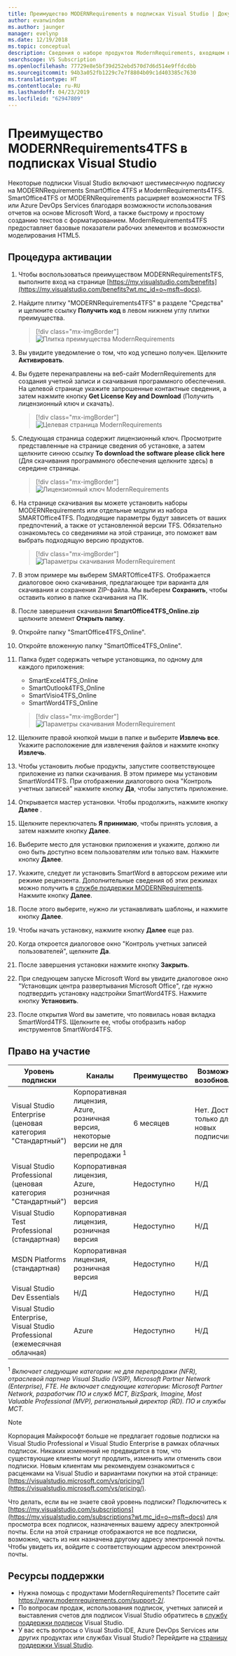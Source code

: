 ```yaml
---
title: Преимущество MODERNRequirements в подписках Visual Studio | Документация Майкрософт
author: evanwindom
ms.author: jaunger
manager: evelynp
ms.date: 12/19/2018
ms.topic: conceptual
description: Сведения о наборе продуктов ModernRequirements, входящем в некоторые подписки Visual Studio Enterprise.
searchscope: VS Subscription
ms.openlocfilehash: 77729e8e5bf39d252ebd570d7d6d514e9ffdcdbb
ms.sourcegitcommit: 94b3a052fb1229c7e7f8804b09c1d403385c7630
ms.translationtype: HT
ms.contentlocale: ru-RU
ms.lasthandoff: 04/23/2019
ms.locfileid: "62947809"
---
```

# <a name="the-modernrequirements4tfs-benefit-in-visual-studio-subscriptions"></a>Преимущество MODERNRequirements4TFS в подписках Visual Studio

Некоторые подписки Visual Studio включают шестимесячную подписку на MODERNRequirements SmartOffice 4TFS и ModernRequirements4TFS.  SmartOffice4TFS от MODERNRequirements расширяет возможности TFS или Azure DevOps Services благодаря возможности использования отчетов на основе Microsoft Word, а также быстрому и простому созданию текстов с форматированием.  ModernRequirements4TFS предоставляет базовые показатели рабочих элементов и возможности моделирования HTML5.

## <a name="activation-steps"></a>Процедура активации
1. Чтобы воспользоваться преимуществом MODERNRequirementsTFS, выполните вход на странице [https://my.visualstudio.com/benefits](https://my.visualstudio.com/benefits?wt.mc_id=o~msft~docs).
2. Найдите плитку "MODERNRequirements4TFS" в разделе "Средства" и щелкните ссылку **Получить код** в левом нижнем углу плитки преимущества.
   > [!div class="mx-imgBorder"]
   > ![Плитка преимущества ModernRequirements](_img/vs-modernreq/vs-modernreq-tile.png)

3. Вы увидите уведомление о том, что код успешно получен.  Щелкните **Активировать**.

4. Вы будете перенаправлены на веб-сайт ModernRequirements для создания учетной записи и скачивания программного обеспечения.  На целевой странице укажите запрошенные контактные сведения, а затем нажмите кнопку **Get License Key and Download** (Получить лицензионный ключ и скачать).
   > [!div class="mx-imgBorder"]
   > ![Целевая страница ModernRequirements](_img/vs-modernreq/vs-modernreq-landing.png)

5. Следующая страница содержит лицензионный ключ.  Просмотрите представленные на странице сведения об установке, а затем щелкните синюю ссылку **To download the software please click here** (Для скачивания программного обеспечения щелкните здесь) в середине страницы.
   > [!div class="mx-imgBorder"]
   > ![Лицензионный ключ ModernRequirements](_img/vs-modernreq/vs-modernreq-license-new-resized.png)

6. На странице скачивания вы можете установить наборы MODERNRequirements или отдельные модули из набора SMARTOffice4TFS.  Подходящие параметры будут зависеть от ваших предпочтений, а также от установленной версии TFS.  Обязательно ознакомьтесь со сведениями на этой странице, это поможет вам выбрать подходящую версию продуктов.
   > [!div class="mx-imgBorder"]
   > ![Параметры скачивания ModernRequirement](_img/vs-modernreq/vs-modernreq-download-page-new.png)

7. В этом примере мы выберем SMARTOffice4TFS.  Отображается диалоговое окно скачивания, предлагающее три варианта для скачивания и сохранения ZIP-файла.  Мы выберем **Сохранить**, чтобы оставить копию в папке скачивания на ПК.

8. После завершения скачивания **SmartOffice4TFS_Online.zip** щелкните элемент **Открыть папку**.

9. Откройте папку "SmartOffice4TFS_Online".

10. Откройте вложенную папку "SmartOffice4TFS_Online".

11. Папка будет содержать четыре установщика, по одному для каждого приложения:
    - SmartExcel4TFS_Online
    - SmartOutlook4TFS_Online
    - SmartVisio4TFS_Online
    - SmartWord4TFS_Online

    > [!div class="mx-imgBorder"]
    > ![Параметры скачивания ModernRequirement](_img/vs-modernreq/vs-modernreq-downloaded-cropped.png)

12. Щелкните правой кнопкой мыши в папке и выберите **Извлечь все**.  Укажите расположение для извлечения файлов и нажмите кнопку **Извлечь**.

13. Чтобы установить любые продукты, запустите соответствующее приложение из папки скачивания.  В этом примере мы установим SmartWord4TFS.  При отображении диалогового окна "Контроль учетных записей" нажмите кнопку **Да**, чтобы запустить приложение.

14. Открывается мастер установки.  Чтобы продолжить, нажмите кнопку **Далее** .

15. Щелкните переключатель **Я принимаю**, чтобы принять условия, а затем нажмите кнопку **Далее**.

16. Выберите место для установки приложения и укажите, должно ли оно быть доступно всем пользователям или только вам.  Нажмите кнопку **Далее**.

17. Укажите, следует ли установить SmartWord в авторском режиме или режиме рецензента.  Дополнительные сведения об этих режимах можно получить в [службе поддержки MODERNRequirements](http://www.modernrequirements.com/support-2/).  Нажмите кнопку **Далее**.

18. После этого выберите, нужно ли устанавливать шаблоны, и нажмите кнопку **Далее**.

19. Чтобы начать установку, нажмите кнопку **Далее** еще раз.

20. Когда откроется диалоговое окно "Контроль учетных записей пользователей", щелкните **Да**.

21. После завершения установки нажмите кнопку **Закрыть**.

22. При следующем запуске Microsoft Word вы увидите диалоговое окно "Установщик центра развертывания Microsoft Office", где нужно подтвердить установку надстройки SmartWord4TFS.  Нажмите кнопку **Установить**.

23. После открытия Word вы заметите, что появилась новая вкладка SmartWord4TFS. Щелкните ее, чтобы отобразить набор инструментов SmartWord4TFS.

## <a name="eligibility"></a>Право на участие

| Уровень подписки                                                 |     Каналы                                            | Преимущество                                                          | Возможность возобновления    |
|--------------------------------------------------------------------|---------------------------------------------------------|------------------------------------------------------------------|---------------|
| Visual Studio Enterprise (ценовая категория "Стандартный")   | Корпоративная лицензия, Azure, розничная версия, некоторые версии не для перепродажи <sup>1</sup> | 6 месяцев       |  Нет.  Доступно только для новых подписчиков          |
| Visual Studio Professional (ценовая категория "Стандартный") | Корпоративная лицензия, Azure, розничная версия                                       | Недоступно                                                          |Н/Д     |
| Visual Studio Test Professional (стандартная)                         | Корпоративная лицензия, розничная версия                                              | Недоступно                                                          |Н/Д     |
| MSDN Platforms (стандартная)                                          | Корпоративная лицензия, розничная версия                                              | Недоступно                                                          |Н/Д     |
| Visual Studio Dev Essentials | Н/Д  |Недоступно                                                          |Н/Д     |
| Visual Studio Enterprise, Visual Studio Professional (ежемесячная облачная) | Azure                                       | Недоступно                                                           |Н/Д|

<sup>1</sup> *Включает следующие категории:  не для перепродажи (NFR), отраслевой партнер Visual Studio (VSIP), Microsoft Partner Network (Enterprise), FTE.  Не включает следующие категории:  Microsoft Partner Network, разработчик ПО и служб MCT, BizSpark, Imagine, Most Valuable Professional (MVP), региональный директор (RD).  ПО и службы MCT.*

> [!NOTE]
> Корпорация Майкрософт больше не предлагает годовые подписки на Visual Studio Professional и Visual Studio Enterprise в рамках облачных подписок. Никаких изменений не предвидится в том, что существующие клиенты могут продлить, изменить или отменить свои подписки. Новым клиентам мы рекомендуем ознакомиться с расценками на Visual Studio и вариантами покупки на этой странице: [https://visualstudio.microsoft.com/vs/pricing/](https://visualstudio.microsoft.com/vs/pricing/).

Что делать, если вы не знаете свой уровень подписки?  Подключитесь к [https://my.visualstudio.com/subscriptions](https://my.visualstudio.com/subscriptions?wt.mc_id=o~msft~docs) для просмотра всех подписок, назначенных вашему адресу электронной почты. Если на этой странице отображаются не все подписки, возможно, часть из них назначена другому адресу электронной почты.  Чтобы увидеть их, войдите с соответствующим адресом электронной почты.

## <a name="support-resources"></a>Ресурсы поддержки
- Нужна помощь с продуктами ModernRequirements?  Посетите сайт https://www.modernrequirements.com/support-2/.
- По вопросам продаж, использования подписок, учетных записей и выставления счетов для подписок Visual Studio обратитесь в [службу поддержки подписок](https://visualstudio.microsoft.com/subscriptions/support/) Visual Studio.
- У вас есть вопросы о Visual Studio IDE, Azure DevOps Services или других продуктах или службах Visual Studio?  Перейдите на [страницу поддержки Visual Studio](https://visualstudio.microsoft.com/support/).